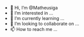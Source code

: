 - 👋 Hi, I’m @Matheusiga
- 👀 I’m interested in ...
- 🌱 I’m currently learning ...
- 💞️ I’m looking to collaborate on ...
- 📫 How to reach me ...

<!---
Matheusiga/Matheusiga is a ✨ special ✨ repository because its `README.md` (this file) appears on your GitHub profile.
You can click the Preview link to take a look at your changes.
--->
